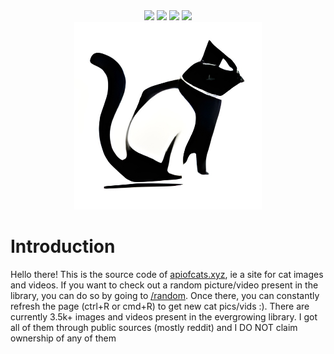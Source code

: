 <div align='center'>
   <!-- Thank you coloors.co! -->

   <!-- <img src="https://img.shields.io/website?color=4d4d4d&labelColor=302D41&label=STATUS&style=for-the-badge&url=https%3A%2F%2Fapiofcats.xyz">
   <img src="https://img.shields.io/github/stars/msr8/catapi?color=202020&labelColor=302D41&style=for-the-badge">
   <img src="https://img.shields.io/github/last-commit/msr8/markify?color=ffd100&labelColor=302D41&style=for-the-badge">   
   <img src="https://img.shields.io/github/issues/msr8/markify?color=ffee32&labelColor=302D41&style=for-the-badge"> -->

   <img src="https://img.shields.io/website?color=4d4d4d&labelColor=302D41&label=STATUS&style=for-the-badge&url=https%3A%2F%2Fapiofcats.xyz">
   <img src="https://img.shields.io/github/stars/msr8/catapi?color=3E3E3E&labelColor=302D41&style=for-the-badge">
   <img src="https://img.shields.io/github/last-commit/msr8/markify?color=2F2F2F&labelColor=302D41&style=for-the-badge">   
   <img src="https://img.shields.io/github/issues/msr8/markify?color=202020&labelColor=302D41&style=for-the-badge">

   <br>

   <!-- [ ![img](./static/logo.png) ](https://apiofcats.xyz) -->

   <a href="https://apiofcats.xyz">
       <img src='./static/logo.png' alt='apiofcats.xyz' width=300>
   </a>

</div>



# Introduction

Hello there! This is the source code of [apiofcats.xyz](https://apiofcats.xyz), ie a site for cat images and videos. If you want to check out a random picture/video present in the library, you can do so by going to [/random](https://apiofcats.xyz/random). Once there, you can constantly refresh the page (ctrl+R or cmd+R) to get new cat pics/vids :). There are currently 3.5k+ images and videos present in the evergrowing library. I got all of them through public sources (mostly reddit) and I DO NOT claim ownership of any of them





